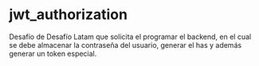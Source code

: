 # jwt_authorization
Desafío de Desafío Latam que solicita el programar el backend, en el cual se debe almacenar la contraseña del usuario, generar el has y además generar un token especial.
